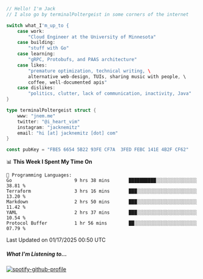 ```go
// Hello! I'm Jack
// I also go by terminalPoltergeist in some corners of the internet

switch what_I'm_up_to {
    case work:
        "Cloud Engineer at the University of Minnesota"
    case building:
        "stuff with Go"
    case learning:
        "gRPC, Protobufs, and PAAS architecture"
    case likes:
        "premature optimization, technical writing, \
        alternative web-design, TUIs, sharing music with people, \
        coffee, well-documented apis"
    case dislikes:
        "politics, clutter, lack of communication, inactivity, Java"
}

type terminalPoltergeist struct {
    www: "jnem.me"
    twitter: "@i_heart_vim"
    instagram: "jacknemitz"
    email: "hi [at] jacknemitz [dot] com"
}

const pubKey = "FBE5 6654 5B22 93FE CF7A  3FED FEBC 141E 4B2F CF62"
```

<!--START_SECTION:waka-->
📊 **This Week I Spent My Time On** 

```text
💬 Programming Languages: 
Go                       9 hrs 38 mins       ██████████░░░░░░░░░░░░░░░   38.81 % 
Terraform                3 hrs 16 mins       ███░░░░░░░░░░░░░░░░░░░░░░   13.20 % 
Markdown                 2 hrs 50 mins       ███░░░░░░░░░░░░░░░░░░░░░░   11.42 % 
YAML                     2 hrs 37 mins       ███░░░░░░░░░░░░░░░░░░░░░░   10.54 % 
Protocol Buffer          1 hr 56 mins        ██░░░░░░░░░░░░░░░░░░░░░░░   07.79 % 
```


 Last Updated on 01/17/2025 00:50 UTC
<!--END_SECTION:waka-->

##### What I'm Listening to...

[![spotify-github-profile](https://jnem.me/listening-item?maxAge=2592000)](https://jnem.me/listening)
